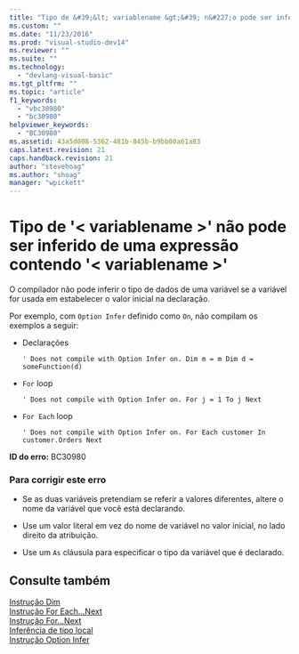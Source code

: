 ```yaml
---
title: "Tipo de &#39;&lt; variablename &gt;&#39; n&#227;o pode ser inferido de uma express&#227;o contendo &#39;&lt; variablename &gt;&#39; | Microsoft Docs"
ms.custom: ""
ms.date: "11/23/2016"
ms.prod: "visual-studio-dev14"
ms.reviewer: ""
ms.suite: ""
ms.technology: 
  - "devlang-visual-basic"
ms.tgt_pltfrm: ""
ms.topic: "article"
f1_keywords: 
  - "vbc30980"
  - "bc30980"
helpviewer_keywords: 
  - "BC30980"
ms.assetid: 43a5d008-5362-481b-845b-b9bb00a61a83
caps.latest.revision: 21
caps.handback.revision: 21
author: "stevehoag"
ms.author: "shoag"
manager: "wpickett"
---
```

# Tipo de &#39;&lt; variablename &gt;&#39; n&#227;o pode ser inferido de uma express&#227;o contendo &#39;&lt; variablename &gt;&#39;
O compilador não pode inferir o tipo de dados de uma variável se a variável for usada em estabelecer o valor inicial na declaração.  
  
 Por exemplo, com `Option Infer` definido como `On`, não compilam os exemplos a seguir:  
  
-   Declarações  
  
    ```  
    ' Does not compile with Option Infer on. Dim m = m Dim d = someFunction(d)  
    ```  
  
-   `For` loop  
  
    ```  
    ' Does not compile with Option Infer on. For j = 1 To j Next  
    ```  
  
-   `For Each` loop  
  
    ```  
    ' Does not compile with Option Infer on. For Each customer In customer.Orders Next  
    ```  
  
 **ID do erro:** BC30980  
  
### Para corrigir este erro  
  
-   Se as duas variáveis pretendiam se referir a valores diferentes, altere o nome da variável que você está declarando.  
  
-   Use um valor literal em vez do nome de variável no valor inicial, no lado direito da atribuição.  
  
-   Use um `As` cláusula para especificar o tipo da variável que é declarado.  
  
## Consulte também  
 [Instrução Dim](/dotnet/visual-basic/language-reference/statements/dim-statement)   
 [Instrução For Each...Next](/dotnet/visual-basic/language-reference/statements/for-each-next-statement)   
 [Instrução For...Next](/dotnet/visual-basic/language-reference/statements/for-next-statement)   
 [Inferência de tipo local](/dotnet/visual-basic/programming-guide/language-features/variables/local-type-inference)   
 [Instrução Option Infer](/dotnet/visual-basic/language-reference/statements/option-infer-statement)